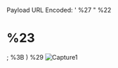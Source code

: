 Payload	URL Encoded:
'	%27
"	%22
#	%23
;	%3B
)	%29
![Capture1](https://github.com/user-attachments/assets/7da5a027-087d-46bf-9c93-d332b369e9c0)
